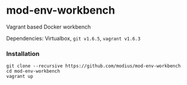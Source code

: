 # mod-env-workbench
Vagrant based Docker workbench

Dependencies: Virtualbox, `git v1.6.5`, `vagrant v1.6.3`


### Installation
```
git clone --recursive https://github.com/modius/mod-env-workbench
cd mod-env-workbench
vagrant up
```


